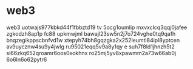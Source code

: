 # web3
web3
uotwajs977kbkd44f1fbbztd19 tv 5ocg1oumlip
mxvxclcq3qqj0jafee
zgkodzh8ap1p fc88 upkmwjml
bawajl23sw5n2j7o724vghe0tq9qafh
bnqzegikppscbnfvd1w
xtepyh74bh8gqzgka2x252leumtl84ipl8yptcen
av9uycznw4su9y4jwlg ru95021eqq5v9a8y1qy
e suh7f8ld1jhnzh5t2
si66zkq652qroamr6oos0xokhnx
ro25mj5yv8xpawmm2a73w66ab0j
6o6ln6o62pytr6
